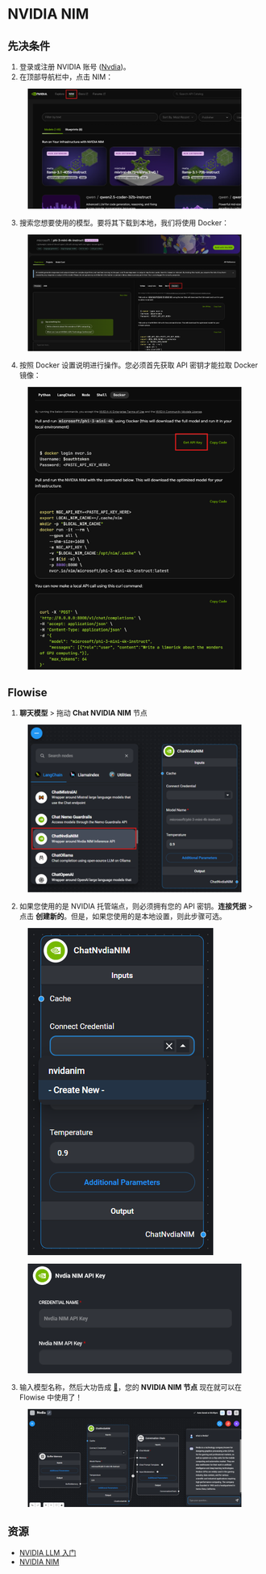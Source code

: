# NVIDIA NIM

## 先决条件

1. 登录或注册 NVIDIA 账号 ([Nvdia](https://build.nvidia.com/))。
2. 在顶部导航栏中，点击 NIM：

<figure><img src="../../../.gitbook/assets/image (247).png" alt=""><figcaption></figcaption></figure>

3. 搜索您想要使用的模型。要将其下载到本地，我们将使用 Docker：

<figure><img src="../../../.gitbook/assets/image (248).png" alt=""><figcaption></figcaption></figure>

4. 按照 Docker 设置说明进行操作。您必须首先获取 API 密钥才能拉取 Docker 镜像：

<figure><img src="../../../.gitbook/assets/image (249).png" alt="" width="563"><figcaption></figcaption></figure>

## Flowise

1. **聊天模型** > 拖动 **Chat NVIDIA NIM** 节点

<figure><img src="../../../.gitbook/assets/image (250).png" alt=""><figcaption></figcaption></figure>

2. 如果您使用的是 NVIDIA 托管端点，则必须拥有您的 API 密钥。**连接凭据** > 点击 **创建新的**。但是，如果您使用的是本地设置，则此步骤可选。

<div align="left"><figure><img src="../../../.gitbook/assets/image (251).png" alt=""><figcaption></figcaption></figure> <figure><img src="../../../.gitbook/assets/Screenshot 2024-12-23 180712.png" alt=""><figcaption></figcaption></figure></div>

3. 输入模型名称，然后大功告成 [🎉](https://emojipedia.org/party-popper/)，您的 **NVIDIA NIM 节点** 现在就可以在 Flowise 中使用了！

<figure><img src="../../../.gitbook/assets/image (252).png" alt=""><figcaption></figcaption></figure>

## 资源

* [NVIDIA LLM 入门](https://docs.nvidia.com/nim/large-language-models/latest/getting-started.html)
* [NVIDIA NIM](https://build.nvidia.com/microsoft/phi-3-mini-4k?snippet_tab=Docker)
